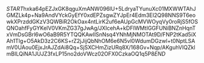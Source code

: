 $START$hxka64pEZJxGK8qguXmANW096lU+5LdryaTYunuXc01MXWWTAhJGMZLk4p+Na9AndVYckGyEfY0xdEPZsgwZYJpEr4Edm3EI2Q98NNS9T6eowkXPrzddGKzV3QWBiR2OkOax4ntLirK2uf6eAUpGcMVWOyqVy0roRjS5fOSQNOahfFyGYKelV0VKmZG37gJwAg/JXIcehA+kDFIWMtIGGFUNiBNZnHqnTxVmDsGBrl6wO6aB9R5YTQQKAwIlSnNsq4YNhMjNMOTAt9D/FNP2tKad5iXAh1Tlg+O5AkD3z2C6KS+rZ2jJijQbNhOM6e6N5vl0WdumDGzwl+t0NptLSAmV0UAou0EjxJrAJZdAi8Qq+SjSXCHmZizURq8X/168Gv+Nqp/AKguhVIQZklmBILQiNA1JUJZ3fxLP15no2doVWcz02OFX0CzkaOQ1q5P8$END$